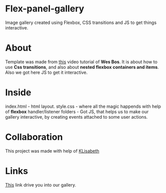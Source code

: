 # Flex-panel-gallery

Image gallery created using Flexbox, CSS transitions and  JS to get things interactive.

# About

Template was made from [this](https://www.youtube.com/watch?v=9eif30i26jg&list=PLu8EoSxDXHP6CGK4YVJhL_VWetA865GOH&index=5) video tutorial of **Wes Bos**.
It is about how to use **Css transitions**, and also about **nested flexbox containers and items**. Also we got here JS to get it interactive.

# Inside

index.html - html layout.
style.css - where all the magic happends with help of **flexbox**
handler/listener folders - Got JS, that helps us to make our gallery interactive, by creating events attached to some user actions.

# Collaboration 

This project was made with help of [KLisabeth](https://github.com/KLisabeth) 

# Links

[This](https://nickmarinade.github.io/flex-panel-gallery/) link drive you into our gallery.


